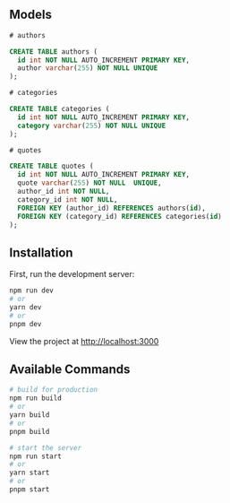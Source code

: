 ## Models

```sql
# authors

CREATE TABLE authors (
  id int NOT NULL AUTO_INCREMENT PRIMARY KEY,
  author varchar(255) NOT NULL UNIQUE
);

# categories

CREATE TABLE categories (
  id int NOT NULL AUTO_INCREMENT PRIMARY KEY,
  category varchar(255) NOT NULL UNIQUE
);

# quotes

CREATE TABLE quotes (
  id int NOT NULL AUTO_INCREMENT PRIMARY KEY,
  quote varchar(255) NOT NULL  UNIQUE,
  author_id int NOT NULL,
  category_id int NOT NULL,
  FOREIGN KEY (author_id) REFERENCES authors(id),
  FOREIGN KEY (category_id) REFERENCES categories(id)
);
```

## Installation

First, run the development server:

```bash
npm run dev
# or
yarn dev
# or
pnpm dev
```

View the project at [http://localhost:3000](http://localhost:3000)

## Available Commands

```bash
# build for production
npm run build
# or
yarn build
# or
pnpm build

# start the server
npm run start
# or
yarn start
# or
pnpm start
```
